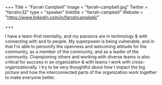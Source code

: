+++
Title = "Farrah Campbell"
image = "farrah-campbell.jpg"
Twitter = "farrahc32"
type = "speaker"
linktitle = "farrah-campbell"
Website = "https://www.linkedin.com/in/farrahcampbell/"

+++

I have a team-first mentality, and my passions are in technology & with connecting with and to people. My superpower is being vulnerable, and in that I'm able to personify the openness and welcoming attitude for the community, as a member of the community, and as a leader of the community. Championing others and working with diverse teams is also critical for success in an organization & with teams I work with cross-organizationally. I try to be very thoughtful about how I impact the big picture and how the interconnected parts of the organization work together to make everyone better.